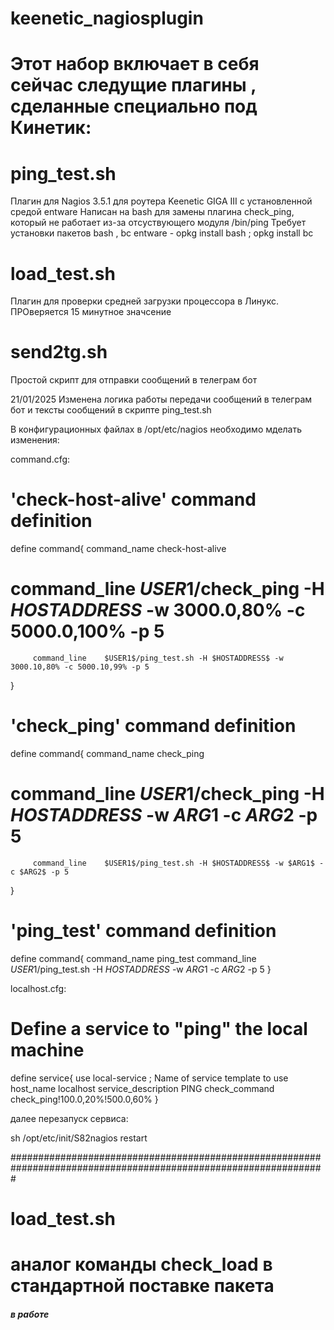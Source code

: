 # keenetic_nagiosplugin 
# Этот набор включает в себя сейчас следущие плагины , сделанные специально под Кинетик:
# ping_test.sh 
Плагин для Nagios 3.5.1 для роутера Keenetic GIGA III с установленной средой entware
Написан на bash для замены плагина check_ping, который не работает из-за отcуствующего модуля /bin/ping 
Требует установки пакетов bash , bc entware - opkg install bash ; opkg install bc
# load_test.sh
Плагин для проверки средней загрузки процессора в Линукс. ПРОверяется 15 минутное значсение
# send2tg.sh
Простой скрипт для отправки сообщений в телеграм бот
 
21/01/2025   Изменена логика работы передачи сообщений в телеграм бот и 
тексты сообщений в скрипте ping_test.sh

В конфигурационных файлах в /opt/etc/nagios необходимо мделать изменения:

command.cfg:

# 'check-host-alive' command definition
define command{
        command_name    check-host-alive
#        command_line    $USER1$/check_ping -H $HOSTADDRESS$ -w 3000.0,80% -c 5000.0,100% -p 5
         command_line    $USER1$/ping_test.sh -H $HOSTADDRESS$ -w 3000.10,80% -c 5000.10,99% -p 5 
}

# 'check_ping' command definition
define command{
        command_name    check_ping
#        command_line    $USER1$/check_ping -H $HOSTADDRESS$ -w $ARG1$ -c $ARG2$ -p 5
         command_line    $USER1$/ping_test.sh -H $HOSTADDRESS$ -w $ARG1$ -c $ARG2$ -p 5
}

# 'ping_test' command definition
define command{
        command_name    ping_test
        command_line    $USER1$/ping_test.sh -H $HOSTADDRESS$ -w $ARG1$ -c $ARG2$ -p 5
}


localhost.cfg:

# Define a service to "ping" the local machine

define service{
        use                             local-service         ; Name of service template to use
        host_name                       localhost
        service_description             PING
        check_command                   check_ping!100.0,20%!500.0,60%
        }

далее перезапуск сервиса:

sh /opt/etc/init/S82nagios restart

#################################################################################################################
# load_test.sh 
# аналог команды check_load в стандартной поставке пакета
#####  в работе
